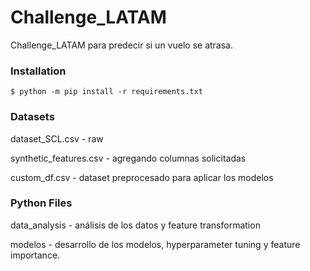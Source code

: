 # Challenge_LATAM

Challenge_LATAM para predecir si un vuelo se atrasa. 

### Installation

```
$ python -m pip install -r requirements.txt
```

### Datasets 

dataset_SCL.csv - raw 

synthetic_features.csv - agregando columnas solicitadas

custom_df.csv - dataset preprocesado para aplicar los modelos

### Python Files

data_analysis - análisis de los datos y feature transformation 

modelos - desarrollo de los modelos, hyperparameter tuning y feature importance.